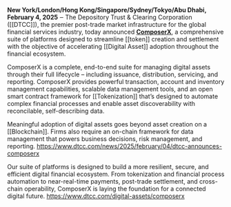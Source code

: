 **New York/London/Hong Kong/Singapore/Sydney/Tokyo/Abu Dhabi, February 4, 2025** ‒ The Depository Trust & Clearing Corporation ([[DTCC]]), the premier post-trade market infrastructure for the global financial services industry, today announced **[ComposerX](http://www.dtcc.com/digital-assets/composerx)**, a comprehensive suite of platforms designed to streamline [[token]] creation and settlement with the objective of accelerating [[Digital Asset]] adoption throughout the financial ecosystem. 

ComposerX is a complete, end-to-end suite for managing digital assets through their full lifecycle – including issuance, distribution, servicing, and reporting. ComposerX provides powerful transaction, account and inventory management capabilities, scalable data management tools, and an open smart contract framework for [[Tokenization]] that’s designed to automate complex financial processes and enable asset discoverability with reconcilable, self-describing data.

Meaningful adoption of digital assets goes beyond asset creation on a [[Blockchain]]. Firms also require an on-chain framework for data management that powers business decisions, risk management, and reporting.
https://www.dtcc.com/news/2025/february/04/dtcc-announces-composerx

Our suite of platforms is designed to build a more resilient, secure, and efficient digital financial ecosystem. From tokenization and financial process automation to near-real-time payments, post-trade settlement, and cross-chain operability, ComposerX is laying the foundation for a connected digital future.
https://www.dtcc.com/digital-assets/composerx


